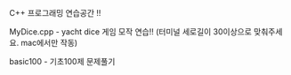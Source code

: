 C++ 프로그래밍 연습공간 !!

MyDice.cpp - yacht dice 게임 모작 연습!!
(터미널 세로길이 30이상으로 맞춰주세요. mac에서만 작동)

basic100 - 기초100제 문제풀기
